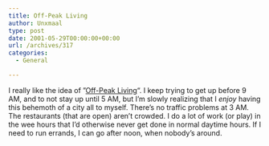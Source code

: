 ```yaml
---
title: Off-Peak Living
author: Unxmaal
type: post
date: 2001-05-29T00:00:00+00:00
url: /archives/317
categories:
  - General

---
```

I really like the idea of &#8221;[Off-Peak Living][1]&#8220;. I keep trying to get up before 9 AM, and to not stay up until 5 AM, but I&#8217;m slowly realizing that I _enjoy_ having this behemoth of a city all to myself. There&#8217;s no traffic problems at 3 AM. The restaurants (that are open) aren&#8217;t crowded. I do a lot of work (or play) in the wee hours that I&#8217;d otherwise never get done in normal daytime hours. If I need to run errands, I can go after noon, when nobody&#8217;s around.

 [1]: http://www.idler.co.uk/html/editor/editor3.htm